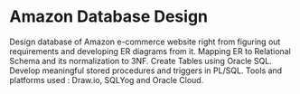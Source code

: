 # Amazon Database Design
Design database of Amazon e-commerce website right from figuring out requirements and developing ER diagrams from it.
Mapping ER to Relational Schema and its normalization to 3NF. 
Create Tables using Oracle SQL. Develop meaningful stored procedures and triggers in PL/SQL. 
Tools and platforms used : Draw.io, SQLYog and Oracle Cloud.
